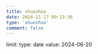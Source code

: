```yaml
---
title: shuoshuo
date: 2024-11-17 09:13:36
type: 'shuoshuo'
comment: false
---
```

limit:
  type: date
  value: 2024-06-20
